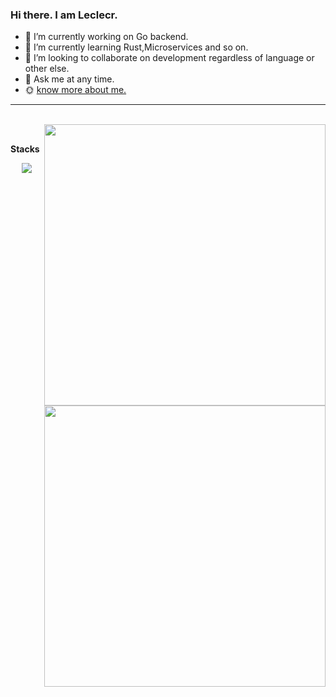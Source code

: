 ### Hi there. I am Leclecr.

- 🔭 I’m currently working on Go backend.
- 🌱 I’m currently learning Rust,Microservices and so on.
- 👯 I’m looking to collaborate on development regardless of language or other else.
- 💬 Ask me at any time.
- 🌞 [know more about me.](http://bellingham.asia/)

---

<br />

<a href="https://github.com/leclecr04#gh-light-mode-only">
<img align="right" width="450" src="https://github-readme-stats.vercel.app/api?username=leclecr04/>
</a>


<a href="https://github.com/leclecr04#gh-dark-mode-only">
<img align="right" width="450" src="https://github-readme-stats.vercel.app/api?username=leclecr04&theme=dark"/>
</a>

<br />

**Stacks**

<p align="center">
  <a href="https://skillicons.dev">
    <img src="https://skillicons.dev/icons?i=go,rust,mysql,postgres,nginx,redis,docker,kubernetes,git,graphql,kafka,linux,vue,aws&perline=6" />
  </a>
</p>
